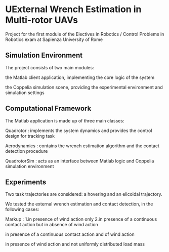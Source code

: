 # UExternal Wrench Estimation in Multi-rotor UAVs

Project for the first module of the Electives in Robotics / Control Problems in Robotics exam at Sapienza University of Rome


## Simulation Environment

The project consists of two main modules:

 the Matlab client application, implementing the core logic of the system
 
 the Coppelia simulation scene, providing the experimental environment and simulation settings


##  Computational Framework

The Matlab application is made up of three main classes:

Quadrotor : implements the system dynamics and provides the control design for tracking task

Aerodynamics : contains the wrench estimation algorithm and the contact detection procedure

QuadrotorSim : acts as an interface between Matlab logic and Coppelia simulation environment

## Experiments

Two task trajectories are considered: a hovering and an elicoidal trajectory.

We tested the external wrench estimation and contact detection, in the following cases:


Markup : 1.in presence of wind action only
         2.in presence of a continuous contact action but in absence of wind action

in presence of a continuous contact action and of wind action

in presence of wind action and not uniformly distributed load mass


